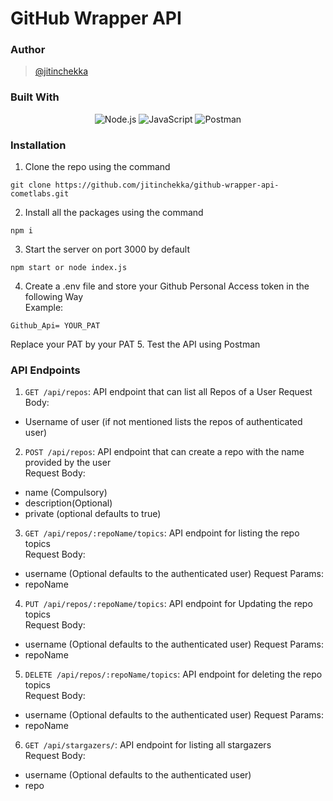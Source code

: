 # GitHub Wrapper API

### Author
> [@jitinchekka](https://github.com/jitinchekka)

### Built With
<div align="center">
<img src="https://badges.aleen42.com/src/node.svg" alt="Node.js">
<img src="https://badges.aleen42.com/src/javascript.svg" alt="JavaScript">
<img src="https://img.shields.io/badge/Postman-FF6C37?style=flat&logo=Postman&logoColor=white" alt="Postman"/>
</div>

### Installation
1. Clone the repo using the command 
``` shell
git clone https://github.com/jitinchekka/github-wrapper-api-cometlabs.git 
```
2. Install all the packages using the command
``` shell
npm i
```
3. Start the server on port 3000 by default
``` shell
npm start or node index.js
```
4. Create a .env file and store your Github Personal Access token in the following Way   
Example: 
```
Github_Api= YOUR_PAT
```
Replace your PAT by your PAT
5. Test the API using Postman

### API Endpoints
1. `GET /api/repos`: API endpoint that can list all Repos of a User
Request Body:
- Username of user (if not mentioned lists the repos of authenticated user)
2. `POST /api/repos`:  API endpoint that can create a repo with the name provided by the user   
Request Body:
- name (Compulsory)
- description(Optional)
- private (optional defaults to true)
3. `GET /api/repos/:repoName/topics`: API endpoint for listing the repo topics   
Request Body:
- username (Optional defaults to the authenticated user)
Request Params:
- repoName
4. `PUT /api/repos/:repoName/topics`: API endpoint for Updating the repo topics   
Request Body:
- username (Optional defaults to the authenticated user)
Request Params:
- repoName
5. `DELETE /api/repos/:repoName/topics`: API endpoint for deleting the repo topics   
Request Body:
- username (Optional defaults to the authenticated user)
Request Params:
- repoName
6. `GET /api/stargazers/`: API endpoint for listing all stargazers   
Request Body:
- username (Optional defaults to the authenticated user)
- repo